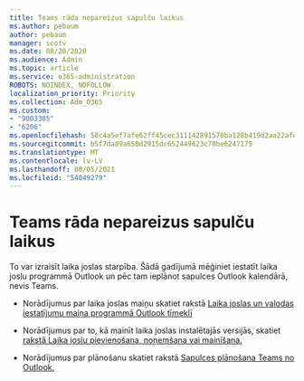 ```yaml
---
title: Teams rāda nepareizus sapulču laikus
ms.author: pebaum
author: pebaum
manager: scotv
ms.date: 08/20/2020
ms.audience: Admin
ms.topic: article
ms.service: o365-administration
ROBOTS: NOINDEX, NOFOLLOW
localization_priority: Priority
ms.collection: Adm_O365
ms.custom:
- "9003305"
- "6206"
ms.openlocfilehash: 58c4a5ef7afe62ff45cec311142891570ba128b419d2aa22afea57d4bac8fbe4
ms.sourcegitcommit: b5f7da89a650d2915dc652449623c78be6247175
ms.translationtype: MT
ms.contentlocale: lv-LV
ms.lasthandoff: 08/05/2021
ms.locfileid: "54049279"
---
```

# <a name="teams-calendar-shows-incorrect-meeting-times"></a>Teams rāda nepareizus sapulču laikus

To var izraisīt laika joslas starpība. Šādā gadījumā mēģiniet iestatīt laika joslu programmā Outlook un pēc tam ieplānot sapulces Outlook kalendārā, nevis Teams.

- Norādījumus par laika joslas maiņu skatiet rakstā [Laika joslas un valodas iestatījumu maiņa programmā Outlook tīmeklī](https://support.microsoft.com/office/change-the-time-zone-and-language-settings-in-outlook-on-the-web-65239869-12e7-4a9d-bca1-76b0ad7ce273) 

- Norādījumus par to, kā mainīt laika joslas instalētajās versijās, skatiet [rakstā Laika joslu pievienošana, noņemšana vai mainīšana.](https://support.microsoft.com/office/add-remove-or-change-time-zones-5ab3e10e-5a6c-46af-ab48-156fedf70c04)
- Norādījumus par plānošanu skatiet rakstā [Sapulces plānošana Teams no Outlook.](https://support.microsoft.com/office/schedule-a-teams-meeting-from-outlook-883cc15c-580f-441a-92ea-0992c00a9b0f)